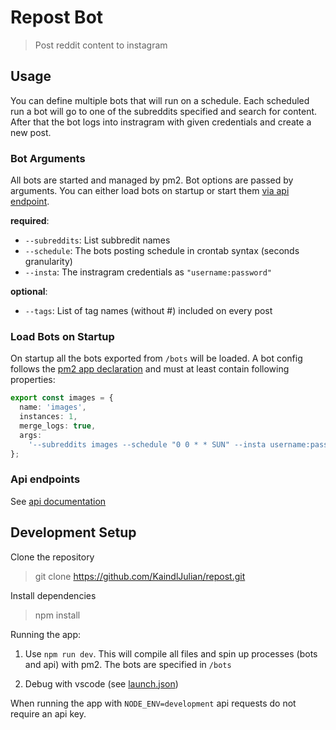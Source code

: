 # Repost Bot

> Post reddit content to instagram

## Usage

You can define multiple bots that will run on a schedule. Each scheduled run a bot will go to one of the subreddits specified and search for content. After that the bot logs into instragram with given credentials and create a new post.

### Bot Arguments

All bots are started and managed by pm2. Bot options are passed by arguments. You can either load bots on startup or start them [via api endpoint](https://ig-repost-bot.herokuapp.com/documentation/static/index.html#/bot/post_api_bot).

**required**:

- `--subreddits`: List subbredit names
- `--schedule`: The bots posting schedule in crontab syntax (seconds granularity)
- `--insta`: The instragram credentials as `"username:password"`

**optional**:

- `--tags`: List of tag names (without #) included on every post

### Load Bots on Startup

On startup all the bots exported from `/bots` will be loaded. A bot config follows the [pm2 app declaration](https://pm2.keymetrics.io/docs/usage/application-declaration/#javascript-format) and must at least contain following properties:

```ts
export const images = {
  name: 'images',
  instances: 1,
  merge_logs: true,
  args:
    '--subreddits images --schedule "0 0 * * SUN" --insta username:password',
};
```

### Api endpoints

See [api documentation](https://ig-repost-bot.herokuapp.com/documentation)

## Development Setup

Clone the repository

> git clone https://github.com/KaindlJulian/repost.git

Install dependencies

> npm install

Running the app:

1. Use `npm run dev`. This will compile all files and spin up processes (bots and api) with pm2. The bots are specified in `/bots`

2. Debug with vscode (see [launch.json](.vscode/launch.json))

When running the app with `NODE_ENV=development` api requests do not require an api key.
